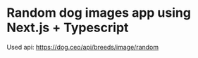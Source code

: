 <h1>Random dog images app using Next.js + Typescript</h1>

Used api: https://dog.ceo/api/breeds/image/random 
